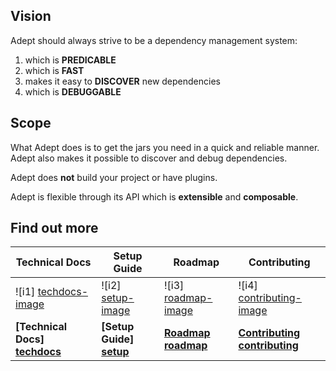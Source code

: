 ## Vision ##
Adept should always strive to be a dependency management system:

1.  which is **PREDICABLE**
2.  which is **FAST**
3. makes it easy to **DISCOVER** new dependencies
4.  which is **DEBUGGABLE**

## Scope ##

What Adept does is to get the jars you need in a quick and reliable manner.
Adept also makes it possible to discover and debug dependencies.

Adept does **not** build your project or have plugins. 

Adept is flexible through its API which is **extensible** and **composable**.

## Find out more

| Technical Docs                  | Setup Guide               | Roadmap                 | Contributing                      |
|---------------------------------|---------------------------|-------------------------|-----------------------------------|
| ![i1] [techdocs-image]          | ![i2] [setup-image]       | ![i3] [roadmap-image]   | ![i4] [contributing-image]        |
| **[Technical Docs] [techdocs]** | **[Setup Guide] [setup]** | **[Roadmap] [roadmap]** | **[Contributing] [contributing]** |


[techdocs]: https://github.com/adept-dm/adept/wiki/Docs
[setup]: https://github.com/adept-dm/adept/wiki/Docs
[roadmap]: https://github.com/adept-dm/adept/wiki/Docs
[contributing]: https://github.com/adept-dm/adept/wiki/Docs

[techdocs-image]: https://github.com/adept-dm/adept/wiki/images/techdocs.png
[setup-image]: https://github.com/adept-dm/adept/wiki/images/setup.png
[roadmap-image]: https://github.com/adept-dm/adept/wiki/images/roadmap.png
[contributing-image]: https://github.com/adept-dm/adept/wiki/images/contribute.png